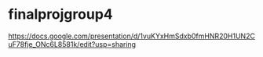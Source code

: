 # finalprojgroup4
https://docs.google.com/presentation/d/1vuKYxHmSdxb0fmHNR20H1UN2CuF78fje_ONc6L8581k/edit?usp=sharing
